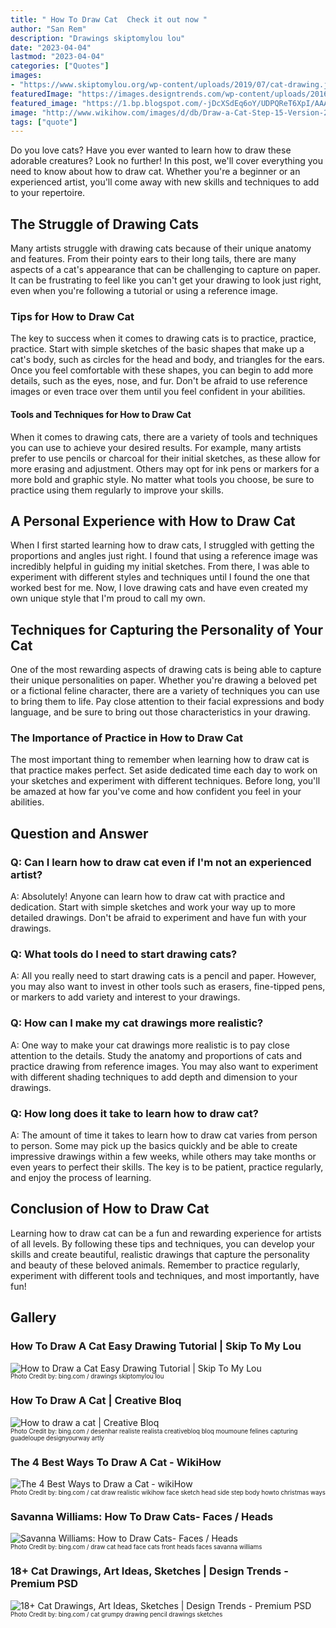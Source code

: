 ```yaml
---
title: " How To Draw Cat  Check it out now "
author: "San Rem"
description: "Drawings skiptomylou lou"
date: "2023-04-04"
lastmod: "2023-04-04"
categories: ["Quotes"]
images:
- "https://www.skiptomylou.org/wp-content/uploads/2019/07/cat-drawing.jpg"
featuredImage: "https://images.designtrends.com/wp-content/uploads/2016/03/05140011/Grumpy-Cat-Pencil-Drawing.jpg"
featured_image: "https://1.bp.blogspot.com/-jDcXSdEq6oY/UDPQReT6XpI/AAAAAAAAAK8/H9Ft69clHwc/s1600/HowToDrawCatHeadsFront.jpg"
image: "http://www.wikihow.com/images/d/db/Draw-a-Cat-Step-15-Version-2.jpg"
tags: ["quote"]
---
```


Do you love cats? Have you ever wanted to learn how to draw these adorable creatures? Look no further! In this post, we'll cover everything you need to know about how to draw cat. Whether you're a beginner or an experienced artist, you'll come away with new skills and techniques to add to your repertoire.

The Struggle of Drawing Cats
----------------------------

Many artists struggle with drawing cats because of their unique anatomy and features. From their pointy ears to their long tails, there are many aspects of a cat's appearance that can be challenging to capture on paper. It can be frustrating to feel like you can't get your drawing to look just right, even when you're following a tutorial or using a reference image.

### Tips for How to Draw Cat

The key to success when it comes to drawing cats is to practice, practice, practice. Start with simple sketches of the basic shapes that make up a cat's body, such as circles for the head and body, and triangles for the ears. Once you feel comfortable with these shapes, you can begin to add more details, such as the eyes, nose, and fur. Don't be afraid to use reference images or even trace over them until you feel confident in your abilities.

#### Tools and Techniques for How to Draw Cat

When it comes to drawing cats, there are a variety of tools and techniques you can use to achieve your desired results. For example, many artists prefer to use pencils or charcoal for their initial sketches, as these allow for more erasing and adjustment. Others may opt for ink pens or markers for a more bold and graphic style. No matter what tools you choose, be sure to practice using them regularly to improve your skills.

A Personal Experience with How to Draw Cat
------------------------------------------

When I first started learning how to draw cats, I struggled with getting the proportions and angles just right. I found that using a reference image was incredibly helpful in guiding my initial sketches. From there, I was able to experiment with different styles and techniques until I found the one that worked best for me. Now, I love drawing cats and have even created my own unique style that I'm proud to call my own.

Techniques for Capturing the Personality of Your Cat
----------------------------------------------------

One of the most rewarding aspects of drawing cats is being able to capture their unique personalities on paper. Whether you're drawing a beloved pet or a fictional feline character, there are a variety of techniques you can use to bring them to life. Pay close attention to their facial expressions and body language, and be sure to bring out those characteristics in your drawing.

### The Importance of Practice in How to Draw Cat

The most important thing to remember when learning how to draw cat is that practice makes perfect. Set aside dedicated time each day to work on your sketches and experiment with different techniques. Before long, you'll be amazed at how far you've come and how confident you feel in your abilities.

Question and Answer
-------------------

### Q: Can I learn how to draw cat even if I'm not an experienced artist?

A: Absolutely! Anyone can learn how to draw cat with practice and dedication. Start with simple sketches and work your way up to more detailed drawings. Don't be afraid to experiment and have fun with your drawings.

### Q: What tools do I need to start drawing cats?

A: All you really need to start drawing cats is a pencil and paper. However, you may also want to invest in other tools such as erasers, fine-tipped pens, or markers to add variety and interest to your drawings.

### Q: How can I make my cat drawings more realistic?

A: One way to make your cat drawings more realistic is to pay close attention to the details. Study the anatomy and proportions of cats and practice drawing from reference images. You may also want to experiment with different shading techniques to add depth and dimension to your drawings.

### Q: How long does it take to learn how to draw cat?

A: The amount of time it takes to learn how to draw cat varies from person to person. Some may pick up the basics quickly and be able to create impressive drawings within a few weeks, while others may take months or even years to perfect their skills. The key is to be patient, practice regularly, and enjoy the process of learning.

Conclusion of How to Draw Cat
-----------------------------

Learning how to draw cat can be a fun and rewarding experience for artists of all levels. By following these tips and techniques, you can develop your skills and create beautiful, realistic drawings that capture the personality and beauty of these beloved animals. Remember to practice regularly, experiment with different tools and techniques, and most importantly, have fun!

Gallery
-------

### How To Draw A Cat Easy Drawing Tutorial | Skip To My Lou

![How to Draw a Cat Easy Drawing Tutorial | Skip To My Lou](https://www.skiptomylou.org/wp-content/uploads/2019/07/cat-drawing.jpg)   
 <sub><sup>Photo Credit by: bing.com / drawings skiptomylou lou</sup></sub>

### How To Draw A Cat | Creative Bloq

![How to draw a cat | Creative Bloq](https://cdn.mos.cms.futurecdn.net/8xwXtTm5XzHenhimqM7LBU.jpg)   
 <sub><sup>Photo Credit by: bing.com / desenhar realiste realista creativebloq bloq moumoune felines capturing guadeloupe designyourway artly</sup></sub>

### The 4 Best Ways To Draw A Cat - WikiHow

![The 4 Best Ways to Draw a Cat - wikiHow](http://www.wikihow.com/images/d/db/Draw-a-Cat-Step-15-Version-2.jpg)   
 <sub><sup>Photo Credit by: bing.com / cat draw realistic wikihow face sketch head side step body howto christmas ways</sup></sub>

### Savanna Williams: How To Draw Cats- Faces / Heads

![Savanna Williams: How to Draw Cats- Faces / Heads](https://1.bp.blogspot.com/-jDcXSdEq6oY/UDPQReT6XpI/AAAAAAAAAK8/H9Ft69clHwc/s1600/HowToDrawCatHeadsFront.jpg)   
 <sub><sup>Photo Credit by: bing.com / draw cat head face cats front heads faces savanna williams</sup></sub>

### 18+ Cat Drawings, Art Ideas, Sketches | Design Trends - Premium PSD

![18+ Cat Drawings, Art Ideas, Sketches | Design Trends - Premium PSD](https://images.designtrends.com/wp-content/uploads/2016/03/05140011/Grumpy-Cat-Pencil-Drawing.jpg)   
 <sub><sup>Photo Credit by: bing.com / cat grumpy drawing pencil drawings sketches</sup></sub>